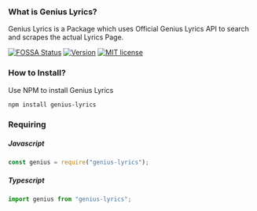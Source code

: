### What is Genius Lyrics?
Genius Lyrics is a Package which uses Official Genius Lyrics API to search and scrapes the actual Lyrics Page.

[![FOSSA Status](https://app.fossa.com/api/projects/git%2Bgithub.com%2Fzyrouge%2Fgenius-lyrics.svg?type=shield)](https://app.fossa.com/projects/git%2Bgithub.com%2Fzyrouge%2Fgenius-lyrics?ref=badge_shield)
[![Version](https://img.shields.io/badge/version-3.0.1-yellow.svg)](https://github.com/zyrouge/genius-lyrics)
[![MIT license](https://img.shields.io/badge/License-MIT-blue.svg)](https://lbesson.mit-license.org/)

### How to Install?
Use NPM to install Genius Lyrics
```bash
npm install genius-lyrics
```

### Requiring
##### Javascript
```js
const genius = require("genius-lyrics");
```
##### Typescript
```js
import genius from "genius-lyrics";
```